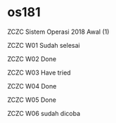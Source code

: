 # os181
ZCZC Sistem Operasi 2018 Awal (1)

ZCZC W01 Sudah selesai

ZCZC W02 Done

ZCZC W03 Have tried

ZCZC W04 Done

ZCZC W05 Done

ZCZC W06 sudah dicoba
